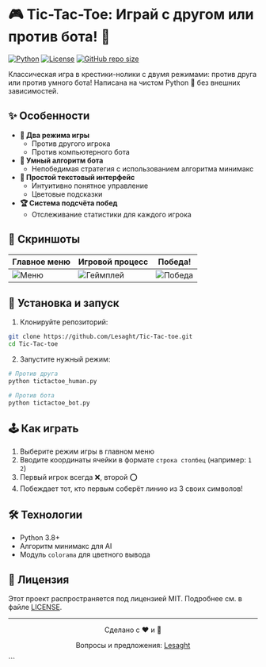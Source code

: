 # 🎮 Tic-Tac-Toe: Играй с другом или против бота! 🤖

[![Python](https://img.shields.io/badge/Python-3.8%2B-blue?logo=python)](https://python.org)
[![License](https://img.shields.io/badge/License-MIT-green)](LICENSE)
[![GitHub repo size](https://img.shields.io/github/repo-size/Lesaght/Tic-Tac-toe-with-and-without-a-bot)](https://github.com/Lesaght/Tic-Tac-toe-with-and-without-a-bot)

Классическая игра в крестики-нолики с двумя режимами: против друга или против умного бота! Написана на чистом Python 🐍 без внешних зависимостей.

## ✨ Особенности
- **👥 Два режима игры**
  - Против другого игрока
  - Против компьютерного бота
- **🎯 Умный алгоритм бота**
  - Непобедимая стратегия с использованием алгоритма минимакс
- **🎨 Простой текстовый интерфейс**
  - Интуитивно понятное управление
  - Цветовые подсказки
- **🏆 Система подсчёта побед**
  - Отслеживание статистики для каждого игрока

## 📸 Скриншоты

| Главное меню | Игровой процесс | Победа! |
|--------------|-----------------|---------|
| ![Меню](https://raw.githubusercontent.com/Lesaght/Tic-Tac-toe-with-and-without-a-bot/main/menu.png) | ![Геймплей](https://raw.githubusercontent.com/Lesaght/Tic-Tac-toe-with-and-without-a-bot/main/gameplay.png) | ![Победа](https://raw.githubusercontent.com/Lesaght/Tic-Tac-toe-with-and-without-a-bot/main/victory.png) |

## 🚀 Установка и запуск

1. Клонируйте репозиторий:
```bash
git clone https://github.com/Lesaght/Tic-Tac-toe.git
cd Tic-Tac-toe
```

2. Запустите нужный режим:
```bash
# Против друга
python tictactoe_human.py

# Против бота
python tictactoe_bot.py
```

## 🕹 Как играть
1. Выберите режим игры в главном меню
2. Вводите координаты ячейки в формате `строка столбец` (например: `1 2`)
3. Первый игрок всегда ❌, второй ⭕
4. Побеждает тот, кто первым соберёт линию из 3 своих символов!

## 🛠 Технологии
- Python 3.8+
- Алгоритм минимакс для AI
- Модуль `colorama` для цветного вывода

## 📜 Лицензия
Этот проект распространяется под лицензией MIT. Подробнее см. в файле [LICENSE](LICENSE).

---

<div align="center">
  <p>Сделано с ❤️ и 🐍</p>
  <p>Вопросы и предложения: <a href="https://github.com/Lesaght">Lesaght</a></p>
</div>
```
